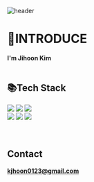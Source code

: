 ![header](https://capsule-render.vercel.app/api?type=slice)
#  👀INTRODUCE

**I'm Jihoon Kim** 
<br><br>
##  📚Tech Stack
<img src="https://img.shields.io/badge/c-%23A8B9CC?style=for-the-badge&logo=c&logoColor=white"></a> <img src="https://img.shields.io/badge/c++-%2300599C?style=for-the-badge&logo=c++&logoColor=white"></a> <img src="https://img.shields.io/badge/verilog-%23000000?style=for-the-badge&logo=verilog&logoColor=white">  
<img src="https://img.shields.io/badge/Visual_Studio-%23007396?style=for-the-badge&logo=visual-studio&logoColor=white"> </a><img src="https://img.shields.io/badge/SourceTree-%2300477B?style=for-the-badge&logo=sourcetree&logoColor=white"></a> <img src="https://img.shields.io/badge/git-%23F05032?style=for-the-badge&logo=git&logoColor=white">  
<br><br>
## Contact
 **kjhoon0123@gmail.com**
